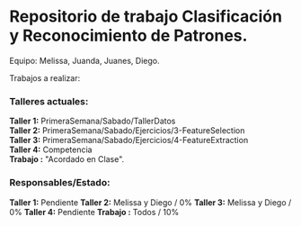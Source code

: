 # Repositorio de trabajo Clasificación y Reconocimiento de Patrones.
Equipo: Melissa, Juanda, Juanes, Diego.

Trabajos a realizar:

### Talleres actuales:  
**Taller 1:** PrimeraSemana/Sabado/TallerDatos  
**Taller 2:** PrimeraSemana/Sabado/Ejercicios/3-FeatureSelection  
**Taller 3:** PrimeraSemana/Sabado/Ejercicios/4-FeatureExtraction  
**Taller 4:** Competencia  
**Trabajo :** "Acordado en Clase".


### Responsables/Estado:
**Taller 1:** Pendiente
**Taller 2:** Melissa y Diego / 0%
**Taller 3:** Melissa y Diego / 0%
**Taller 4:** Pendiente
**Trabajo :** Todos / 10%

